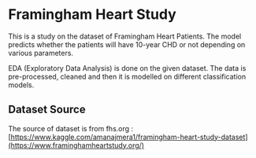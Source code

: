 # Framingham Heart Study

This is a study on the dataset of Framingham Heart Patients.
The model predicts whether the patients will have 10-year CHD or not depending on various parameters.

EDA (Exploratory Data Analysis) is done on the given dataset. The data is pre-processed, cleaned and then it is modelled on different classification models.

## Dataset Source

The source of dataset is from fhs.org :
[https://www.kaggle.com/amanajmera1/framingham-heart-study-dataset](https://www.framinghamheartstudy.org/)
